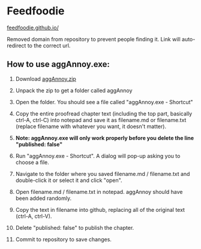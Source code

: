 # Feedfoodie

[feedfoodie.github.io/](feedfoodie.github.io/)

Removed domain from repository to prevent people finding it. Link will auto-redirect to the correct url.

## How to use aggAnnoy.exe:

1. Download [aggAnnoy.zip](https://northbladetl.com/aggAnnoy.zip)

2. Unpack the zip to get a folder called aggAnnoy

3. Open the folder. You should see a file called "aggAnnoy.exe - Shortcut"

4. Copy the entire proofread chapter text (including the top part, basically ctrl-A, ctrl-C) into notepad and save it as filename.md or filename.txt (replace filename with whatever you want, it doesn't matter).

5. **Note: aggAnnoy.exe will only work properly before you delete the line "published: false"**

6. Run "aggAnnoy.exe - Shortcut". A dialog will pop-up asking you to choose a file.

7. Navigate to the folder where you saved filename.md \/ filename.txt and double-click it or select it and click "open".

8. Open filename.md \/ filename.txt in notepad. aggAnnoy should have been added randomly.

9. Copy the text in filename into github, replacing all of the original text (ctrl-A, ctrl-V).

10. Delete "published: false" to publish the chapter.

11. Commit to repository to save changes.
